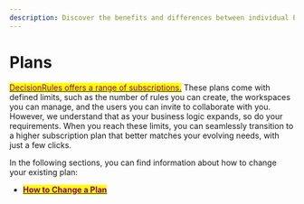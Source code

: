 ```yaml
---
description: Discover the benefits and differences between individual Plans that we offer
---
```


# Plans

[<mark style="color:purple;">DecisionRules offers a range of subscriptions.</mark>](https://www.decisionrules.io/pricing/public-cloud) These plans come with defined limits, such as the number of rules you can create, the workspaces you can manage, and the users you can invite to collaborate with you. However, we understand that as your business logic expands, so do your requirements. When you reach these limits, you can seamlessly transition to a higher subscription plan that better matches your evolving needs, with just a few clicks.

In the following sections, you can find information about how to change your existing plan:

* [<mark style="color:purple;">**How to Change a Plan**</mark>](how-to-change-your-subscription.md)
